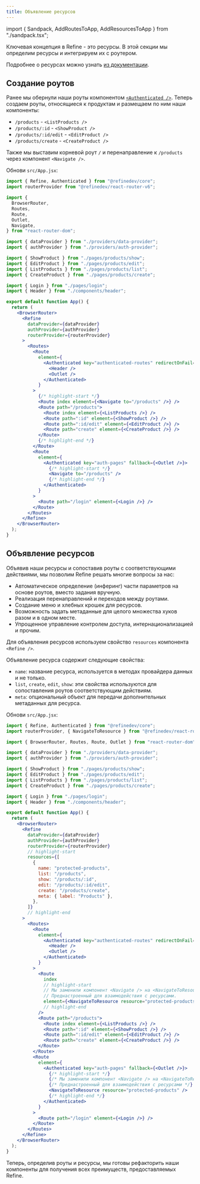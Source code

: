 ```yaml
---
title: Объявление ресурсов
---
```


import { Sandpack, AddRoutesToApp, AddResourcesToApp } from "./sandpack.tsx";

<Sandpack>

Ключевая концепция в Refine - это ресурсы. В этой секции мы определим ресурсы и интегрируем их с роутером.

Подробнее о ресурсах можно узнать [из документации](/docs/guides-concepts/general-concepts/#resource-concept).

## Создание роутов

Ранее мы обернули наши роуты компонентом [`<Authenticated />`](/docs/authentication/components/authenticated). Теперь создаем роуты, относящиеся к продуктам и размещаем по ним наши компоненты:

- `/products` - `<ListProducts />`
- `/products/:id` - `<ShowProduct />`
- `/products/:id/edit` - `<EditProduct />`
- `/products/create` - `<CreateProduct />`

Также мы выставим корневой роут `/` и перенаправление к `/products` через компонент `<Navigate />`.

Обнови `src/App.jsx`:

```jsx title="src/App.jsx"
import { Refine, Authenticated } from "@refinedev/core";
import routerProvider from "@refinedev/react-router-v6";

import {
  BrowserRouter,
  Routes,
  Route,
  Outlet,
  Navigate,
} from "react-router-dom";

import { dataProvider } from "./providers/data-provider";
import { authProvider } from "./providers/auth-provider";

import { ShowProduct } from "./pages/products/show";
import { EditProduct } from "./pages/products/edit";
import { ListProducts } from "./pages/products/list";
import { CreateProduct } from "./pages/products/create";

import { Login } from "./pages/login";
import { Header } from "./components/header";

export default function App() {
  return (
    <BrowserRouter>
      <Refine
        dataProvider={dataProvider}
        authProvider={authProvider}
        routerProvider={routerProvider}
      >
        <Routes>
          <Route
            element={
              <Authenticated key="authenticated-routes" redirectOnFail="/login">
                <Header />
                <Outlet />
              </Authenticated>
            }
          >
            {/* highlight-start */}
            <Route index element={<Navigate to="/products" />} />
            <Route path="/products">
              <Route index element={<ListProducts />} />
              <Route path=":id" element={<ShowProduct />} />
              <Route path=":id/edit" element={<EditProduct />} />
              <Route path="create" element={<CreateProduct />} />
            </Route>
            {/* highlight-end */}
          </Route>
          <Route
            element={
              <Authenticated key="auth-pages" fallback={<Outlet />}>
                {/* highlight-start */}
                <Navigate to="/products" />
                {/* highlight-end */}
              </Authenticated>
            }
          >
            <Route path="/login" element={<Login />} />
          </Route>
        </Routes>
      </Refine>
    </BrowserRouter>
  );
}
```

<AddRoutesToApp />

## Объявление ресурсов

Объявив наши ресурсы и сопоставив роуты с соответствующими действиями, мы позволим Refine решать многие вопросы за нас:

- Автоматическое определение (инферинг) части параметров на основе роутов, вместо задания вручную.
- Реализация перенаправлений и переходов между роутами.
- Создание меню и хлебных крошек для ресурсов.
- Возможность задать метаданные для целого множества хуков разом и в одном месте.
- Упрощенное управление контролем доступа, интернационализацией и прочим.

Для объявления ресурсов используем свойство `resources` компонента `<Refine />`.

Объявление ресурса содержит следующие свойства:

- `name`: название ресурса, используется в методах провайдера данных и не только.
- `list`, `create`, `edit`, `show`: эти свойства используются для сопоставления роутов соответствующим действиям.
- `meta`: опциональный объект для передачи дополнительных метаданных для ресурса.

Обнови `src/App.jsx`:

```jsx title="src/App.jsx"
import { Refine, Authenticated } from "@refinedev/core";
import routerProvider, { NavigateToResource } from "@refinedev/react-router-v6";

import { BrowserRouter, Routes, Route, Outlet } from "react-router-dom";

import { dataProvider } from "./providers/data-provider";
import { authProvider } from "./providers/auth-provider";

import { ShowProduct } from "./pages/products/show";
import { EditProduct } from "./pages/products/edit";
import { ListProducts } from "./pages/products/list";
import { CreateProduct } from "./pages/products/create";

import { Login } from "./pages/login";
import { Header } from "./components/header";

export default function App() {
  return (
    <BrowserRouter>
      <Refine
        dataProvider={dataProvider}
        authProvider={authProvider}
        routerProvider={routerProvider}
        // highlight-start
        resources={[
          {
            name: "protected-products",
            list: "/products",
            show: "/products/:id",
            edit: "/products/:id/edit",
            create: "/products/create",
            meta: { label: "Products" },
          },
        ]}
        // highlight-end
      >
        <Routes>
          <Route
            element={
              <Authenticated key="authenticated-routes" redirectOnFail="/login">
                <Header />
                <Outlet />
              </Authenticated>
            }
          >
            <Route
              index
              // highlight-start
              // Мы заменили компонент <Navigate /> на <NavigateToResource />,
              // Преднастроенный для взаимодействия с ресурсами.
              element={<NavigateToResource resource="protected-products" />}
              // highlight-end
            />
            <Route path="/products">
              <Route index element={<ListProducts />} />
              <Route path=":id" element={<ShowProduct />} />
              <Route path=":id/edit" element={<EditProduct />} />
              <Route path="create" element={<CreateProduct />} />
            </Route>
          </Route>
          <Route
            element={
              <Authenticated key="auth-pages" fallback={<Outlet />}>
                {/* highlight-start */}
                {/* Мы заменили компонент <Navigate /> на <NavigateToResource /> */}
                {/* Преднастроенный для взаимодействия с ресурсами */}
                <NavigateToResource resource="protected-products" />
                {/* highlight-end */}
              </Authenticated>
            }
          >
            <Route path="/login" element={<Login />} />
          </Route>
        </Routes>
      </Refine>
    </BrowserRouter>
  );
}
```

<AddResourcesToApp />

Теперь, определив роуты и ресурсы, мы готовы рефакторить наши компоненты для получения всех преимуществ, предоставляемых Refine.

</Sandpack>
